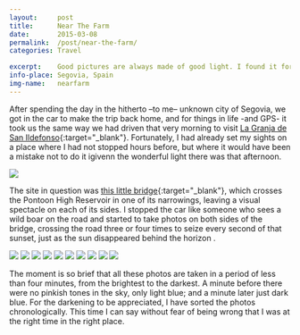 ```yaml
---
layout:		post
title:		Near The Farm
date:		2015-03-08
permalink: 	/post/near-the-farm/
categories:	Travel

excerpt: 	Good pictures are always made of good light. I found it for a few minutes.
info-place: Segovia, Spain
img-name:	nearfarm
---
```


After spending the day in the hitherto –to me– unknown city of Segovia, we got in the car to make the trip back home, and for things in life -and GPS- it took us the same way we had driven that very morning to visit [La Granja de San Ildefonso](https://en.wikipedia.org/wiki/Real_Sitio_de_San_Ildefonso){:target="_blank"}. Fortunately, I had already set my sights on a place where I had not stopped hours before, but where it would have been a mistake not to do it igivenn the wonderful light there was that afternoon.

<div class="gallery-{{ page.layout }}" markdown="1">

![](/assets{{page.permalink}}{{page.img-name}}01.jpg)

</div>

The site in question was [this little bridge](https://www.google.es/maps/@40.9035697,-4.0276884,1509m/data=!3m1!1e3?hl=es){:target="_blank"}, which crosses the Pontoon High Reservoir in one of its narrowings, leaving a visual spectacle on each of its sides. I stopped the car like someone who sees a wild boar on the road and started to take photos on both sides of the bridge, crossing the road three or four times to seize every second of that sunset, just as the sun disappeared behind the horizon .

<div class="gallery-{{ page.layout }}" markdown="1">

![](/assets{{page.permalink}}{{page.img-name}}02.jpg)
![](/assets{{page.permalink}}{{page.img-name}}03.jpg)
![](/assets{{page.permalink}}{{page.img-name}}04.jpg)
![](/assets{{page.permalink}}{{page.img-name}}05.jpg)
![](/assets{{page.permalink}}{{page.img-name}}07.jpg)
![](/assets{{page.permalink}}{{page.img-name}}08.jpg)
![](/assets{{page.permalink}}{{page.img-name}}09.jpg)
![](/assets{{page.permalink}}{{page.img-name}}10.jpg)
![](/assets{{page.permalink}}{{page.img-name}}11.jpg)
![](/assets{{page.permalink}}{{page.img-name}}12.jpg)

</div>

The moment is so brief that all these photos are taken in a period of less than four minutes, from the brightest to the darkest. A minute before there were no pinkish tones in the sky, only light blue; and a minute later just dark blue. For the darkening to be appreciated, I have sorted the photos chronologically. This time I can say without fear of being wrong that I was at the right time in the right place.

